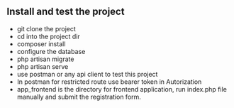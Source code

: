 
## Install and test the project

- git clone the project
- cd into the project dir
- composer install
- configure the database
- php artisan migrate
- php artisan serve
- use postman or any api client to test this project
- In postman for restricted route use bearer token in Autorization
- app_frontend is the directory for frontend application, run index.php file manually and submit the registration form.
